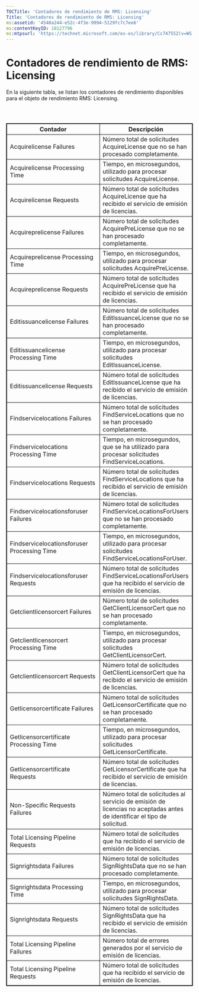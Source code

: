 ```yaml
---
TOCTitle: 'Contadores de rendimiento de RMS: Licensing'
Title: 'Contadores de rendimiento de RMS: Licensing'
ms:assetid: '4540a244-e52c-4f3e-9994-5129fc7c7ee6'
ms:contentKeyID: 18127796
ms:mtpsurl: 'https://technet.microsoft.com/es-es/library/Cc747552(v=WS.10)'
---
```


Contadores de rendimiento de RMS: Licensing
===========================================

En la siguiente tabla, se listan los contadores de rendimiento disponibles para el objeto de rendimiento RMS: Licensing.

###  

 
<p> </p>
<table style="border:1px solid black;">
<colgroup>
<col width="50%" />
<col width="50%" />
</colgroup>
<thead>
<tr class="header">
<th style="border:1px solid black;" >Contador</th>
<th style="border:1px solid black;" >Descripción</th>
</tr>
</thead>
<tbody>
<tr class="odd">
<td style="border:1px solid black;">Acquirelicense Failures</td>
<td style="border:1px solid black;">Número total de solicitudes AcquireLicense que no se han procesado completamente.</td>
</tr>
<tr class="even">
<td style="border:1px solid black;">Acquirelicense Processing Time</td>
<td style="border:1px solid black;">Tiempo, en microsegundos, utilizado para procesar solicitudes AcquireLicense.</td>
</tr>
<tr class="odd">
<td style="border:1px solid black;">Acquirelicense Requests</td>
<td style="border:1px solid black;">Número total de solicitudes AcquireLicense que ha recibido el servicio de emisión de licencias.</td>
</tr>
<tr class="even">
<td style="border:1px solid black;">Acquireprelicense Failures</td>
<td style="border:1px solid black;">Número total de solicitudes AcquirePreLicense que no se han procesado completamente.</td>
</tr>
<tr class="odd">
<td style="border:1px solid black;">Acquireprelicense Processing Time</td>
<td style="border:1px solid black;">Tiempo, en microsegundos, utilizado para procesar solicitudes AcquirePreLicense.</td>
</tr>
<tr class="even">
<td style="border:1px solid black;">Acquireprelicense Requests</td>
<td style="border:1px solid black;">Número total de solicitudes AcquirePreLicense que ha recibido el servicio de emisión de licencias.</td>
</tr>
<tr class="odd">
<td style="border:1px solid black;">Editissuancelicense Failures</td>
<td style="border:1px solid black;">Número total de solicitudes EditIssuanceLicense que no se han procesado completamente.</td>
</tr>
<tr class="even">
<td style="border:1px solid black;">Editissuancelicense Processing Time</td>
<td style="border:1px solid black;">Tiempo, en microsegundos, utilizado para procesar solicitudes EditIssuanceLicense.</td>
</tr>
<tr class="odd">
<td style="border:1px solid black;">Editissuancelicense Requests</td>
<td style="border:1px solid black;">Número total de solicitudes EditIssuanceLicense que ha recibido el servicio de emisión de licencias.</td>
</tr>
<tr class="even">
<td style="border:1px solid black;">Findservicelocations Failures</td>
<td style="border:1px solid black;">Número total de solicitudes FindServiceLocations que no se han procesado completamente.</td>
</tr>
<tr class="odd">
<td style="border:1px solid black;">Findservicelocations Processing Time</td>
<td style="border:1px solid black;">Tiempo, en microsegundos, que se ha utilizado para procesar solicitudes FindServiceLocations.</td>
</tr>
<tr class="even">
<td style="border:1px solid black;">Findservicelocations Requests</td>
<td style="border:1px solid black;">Número total de solicitudes FindServiceLocations que ha recibido el servicio de emisión de licencias.</td>
</tr>
<tr class="odd">
<td style="border:1px solid black;">Findservicelocationsforuser Failures</td>
<td style="border:1px solid black;">Número total de solicitudes FindServiceLocationsForUsers que no se han procesado completamente.</td>
</tr>
<tr class="even">
<td style="border:1px solid black;">Findservicelocationsforuser Processing Time</td>
<td style="border:1px solid black;">Tiempo, en microsegundos, utilizado para procesar solicitudes FindServiceLocationsForUser.</td>
</tr>
<tr class="odd">
<td style="border:1px solid black;">Findservicelocationsforuser Requests</td>
<td style="border:1px solid black;">Número total de solicitudes FindServiceLocationsForUsers que ha recibido el servicio de emisión de licencias.</td>
</tr>
<tr class="even">
<td style="border:1px solid black;">Getclientlicensorcert Failures</td>
<td style="border:1px solid black;">Número total de solicitudes GetClientLicensorCert que no se han procesado completamente.</td>
</tr>
<tr class="odd">
<td style="border:1px solid black;">Getclientlicensorcert Processing Time</td>
<td style="border:1px solid black;">Tiempo, en microsegundos, utilizado para procesar solicitudes GetClientLicensorCert.</td>
</tr>
<tr class="even">
<td style="border:1px solid black;">Getclientlicensorcert Requests</td>
<td style="border:1px solid black;">Número total de solicitudes GetClientLicensorCert que ha recibido el servicio de emisión de licencias.</td>
</tr>
<tr class="odd">
<td style="border:1px solid black;">Getlicensorcertificate Failures</td>
<td style="border:1px solid black;">Número total de solicitudes GetLicensorCertificate que no se han procesado completamente.</td>
</tr>
<tr class="even">
<td style="border:1px solid black;">Getlicensorcertificate Processing Time</td>
<td style="border:1px solid black;">Tiempo, en microsegundos, utilizado para procesar solicitudes GetLicensorCertificate.</td>
</tr>
<tr class="odd">
<td style="border:1px solid black;">Getlicensorcertificate Requests</td>
<td style="border:1px solid black;">Número total de solicitudes GetLicensorCertificate que ha recibido el servicio de emisión de licencias.</td>
</tr>
<tr class="even">
<td style="border:1px solid black;">Non-Specific Requests Failures</td>
<td style="border:1px solid black;">Número total de solicitudes al servicio de emisión de licencias no aceptadas antes de identificar el tipo de solicitud.</td>
</tr>
<tr class="odd">
<td style="border:1px solid black;">Total Licensing Pipeline Requests</td>
<td style="border:1px solid black;">Número total de solicitudes que ha recibido el servicio de emisión de licencias.</td>
</tr>
<tr class="even">
<td style="border:1px solid black;">Signrightsdata Failures</td>
<td style="border:1px solid black;">Número total de solicitudes SignRightsData que no se han procesado completamente.</td>
</tr>
<tr class="odd">
<td style="border:1px solid black;">Signrightsdata Processing Time</td>
<td style="border:1px solid black;">Tiempo, en microsegundos, utilizado para procesar solicitudes SignRightsData.</td>
</tr>
<tr class="even">
<td style="border:1px solid black;">Signrightsdata Requests</td>
<td style="border:1px solid black;">Número total de solicitudes SignRightsData que ha recibido el servicio de emisión de licencias.</td>
</tr>
<tr class="odd">
<td style="border:1px solid black;">Total Licensing Pipeline Failures</td>
<td style="border:1px solid black;">Número total de errores generados por el servicio de emisión de licencias.</td>
</tr>
<tr class="even">
<td style="border:1px solid black;">Total Licensing Pipeline Requests</td>
<td style="border:1px solid black;">Número total de solicitudes que ha recibido el servicio de emisión de licencias.</td>
</tr>
</tbody>
</table>
